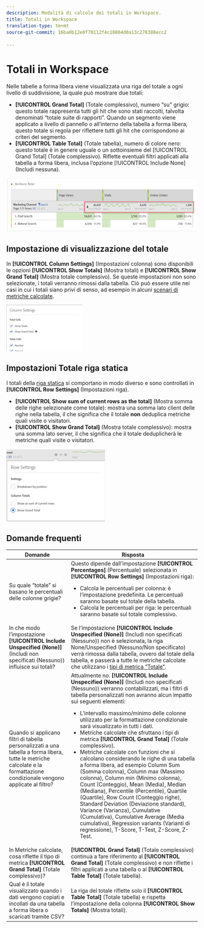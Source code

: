 ```yaml
---
description: Modalità di calcolo dei totali in Workspace.
title: Totali in Workspace
translation-type: tm+mt
source-git-commit: 16ba0b12e0f70112f4c10804d0a13c278388ecc2

---
```



# Totali in Workspace

Nelle tabelle a forma libera viene visualizzata una riga del totale a ogni livello di suddivisione, la quale può mostrare due totali:

* **[!UICONTROL Grand Total]** (Totale complessivo), numero “su” grigio: questo totale rappresenta tutti gli hit che sono stati raccolti, talvolta denominati “totale suite di rapporti”. Quando un segmento viene applicato a livello di pannello o all’interno della tabella a forma libera, questo totale si regola per riflettere tutti gli hit che corrispondono ai criteri del segmento.
* **[!UICONTROL Table Total]** (Totale tabella), numero di colore nero: questo totale è in genere uguale o un sottoinsieme del [!UICONTROL Grand Total] (Totale complessivo). Riflette eventuali filtri applicati alla tabella a forma libera, inclusa l’opzione [!UICONTROL Include None] (Includi nessuna).

![](assets/total-row.png)

## Impostazione di visualizzazione del totale

In **[!UICONTROL Column Settings]** (Impostazioni colonna) sono disponibili le opzioni **[!UICONTROL Show Totals]** (Mostra totali) e **[!UICONTROL Show Grand Total]** (Mostra totale complessivo). Se queste impostazioni non sono selezionate, i totali verranno rimossi dalla tabella. Ciò può essere utile nei casi in cui i totali siano privi di senso, ad esempio in alcuni [scenari di metriche calcolate](https://docs.adobe.com/content/help/it-IT/analytics/components/calculated-metrics/calcmetrics-reference/cm-totals.html).

![](assets/column-settings-total.png)

## Impostazioni Totale riga statica

I totali della [riga statica](https://docs.adobe.com/content/help/it-IT/analytics/analyze/analysis-workspace/build-workspace-project/column-row-settings/manual-vs-dynamic-rows.html) si comportano in modo diverso e sono controllati in **[!UICONTROL Row Settings]** (Impostazioni riga).

* **[!UICONTROL Show sum of current rows as the total]** (Mostra somma delle righe selezionate come totale): mostra una somma lato client delle righe nella tabella, il che significa che il totale **non** deduplica metriche quali visite o visitatori.
* **[!UICONTROL Show Grand Total]** (Mostra totale complessivo): mostra una somma lato server, il che significa che il totale deduplicherà le metriche quali visite o visitatori.

![](assets/static-rows.png)

## Domande frequenti

| Domande | Risposta |
|---|---|
| Su quale “totale” si basano le percentuali delle colonne grigie? | Questo dipende dall’impostazione **[!UICONTROL Percentages]** (Percentuale) selezionata in **[!UICONTROL Row Settings]** (Impostazioni riga):<ul><li>Calcola le percentuali per colonna: è l’impostazione predefinita. Le percentuali saranno basate sul totale della tabella.</li><li>Calcola le percentuali per riga: le percentuali saranno basate sul totale complessivo.</li></ul> |
| In che modo l’impostazione **[!UICONTROL Include Unspecified (None)]** (Includi non specificati (Nessuno)) influisce sui totali? | Se l’impostazione **[!UICONTROL Include Unspecified (None)]** (Includi non specificati (Nessuno)) non è selezionata, la riga None/Unspecified (Nessuno/Non specificato) verrà rimossa dalla tabella, ovvero dal totale della tabella, e passerà a tutte le metriche calcolate che utilizzano i [tipi di metrica “Totale”](https://docs.adobe.com/content/help/it-IT/analytics/components/calculated-metrics/calcmetric-workflow/m-metric-type-alloc.html). |
| Quando si applicano filtri di tabella personalizzati a una tabella a forma libera, tutte le metriche calcolate e la formattazione condizionale vengono applicate al filtro? | Attualmente no. **[!UICONTROL Include Unspecified (None)]** (Includi non specificati (Nessuno)) verranno contabilizzati, ma i filtri di tabella personalizzati non avranno alcun impatto sui seguenti elementi:<ul><li>L’intervallo massimo/minimo delle colonne utilizzato per la formattazione condizionale sarà visualizzato in tutti i dati.</li><li>Metriche calcolate che sfruttano i tipi di metrica **[!UICONTROL Grand Total]** (Totale complessivo).</li><li>Metriche calcolate con funzioni che si calcolano considerando le righe di una tabella a forma libera, ad esempio Column Sum (Somma colonna), Column max (Massimo colonna), Column min (Minimo colonna), Count (Conteggio), Mean (Media), Median (Mediana), Percentile (Percentile), Quartile (Quartile), Row Count (Conteggio righe), Standard Deviation (Deviazione standard), Variance (Varianza), Cumulative (Cumulativa), Cumulative Average (Media cumulativa), Regression variants (Varianti di regressione), T-Score, T-Test, Z-Score, Z-Test.</li></ul> |
| In Metriche calcolate, cosa riflette il tipo di metrica **[!UICONTROL Grand Total]** (Totale complessivo)? | **[!UICONTROL Grand Total]** (Totale complessivo) continua a fare riferimento al **[!UICONTROL Grand Total]** (Totale complessivo) e non riflette i filtri applicati a una tabella o al **[!UICONTROL Table Total]** (Totale tabella). |
| Qual è il totale visualizzato quando i dati vengono copiati e incollati da una tabella a forma libera o scaricati tramite CSV? | La riga del totale riflette solo il **[!UICONTROL Table Total]** (Totale tabella) e rispetta l’impostazione della colonna **[!UICONTROL Show Totals]** (Mostra totali). |

